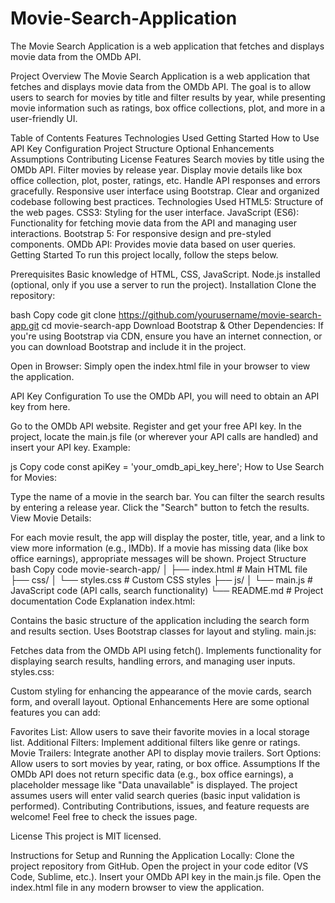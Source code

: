 # Movie-Search-Application
The Movie Search Application is a web application that fetches and displays movie data from the OMDb API.

Project Overview
The Movie Search Application is a web application that fetches and displays movie data from the OMDb API. The goal is to allow users to search for movies by title and filter results by year, while presenting movie information such as ratings, box office collections, plot, and more in a user-friendly UI.

Table of Contents
Features
Technologies Used
Getting Started
How to Use
API Key Configuration
Project Structure
Optional Enhancements
Assumptions
Contributing
License
Features
Search movies by title using the OMDb API.
Filter movies by release year.
Display movie details like box office collection, plot, poster, ratings, etc.
Handle API responses and errors gracefully.
Responsive user interface using Bootstrap.
Clear and organized codebase following best practices.
Technologies Used
HTML5: Structure of the web pages.
CSS3: Styling for the user interface.
JavaScript (ES6): Functionality for fetching movie data from the API and managing user interactions.
Bootstrap 5: For responsive design and pre-styled components.
OMDb API: Provides movie data based on user queries.
Getting Started
To run this project locally, follow the steps below.

Prerequisites
Basic knowledge of HTML, CSS, JavaScript.
Node.js installed (optional, only if you use a server to run the project).
Installation
Clone the repository:

bash
Copy code
git clone https://github.com/yourusername/movie-search-app.git
cd movie-search-app
Download Bootstrap & Other Dependencies: If you're using Bootstrap via CDN, ensure you have an internet connection, or you can download Bootstrap and include it in the project.

Open in Browser: Simply open the index.html file in your browser to view the application.

API Key Configuration
To use the OMDb API, you will need to obtain an API key from here.

Go to the OMDb API website.
Register and get your free API key.
In the project, locate the main.js file (or wherever your API calls are handled) and insert your API key.
Example:

js
Copy code
const apiKey = 'your_omdb_api_key_here';
How to Use
Search for Movies:

Type the name of a movie in the search bar.
You can filter the search results by entering a release year.
Click the "Search" button to fetch the results.
View Movie Details:

For each movie result, the app will display the poster, title, year, and a link to view more information (e.g., IMDb).
If a movie has missing data (like box office earnings), appropriate messages will be shown.
Project Structure
bash
Copy code
movie-search-app/
│
├── index.html           # Main HTML file
├── css/
│   └── styles.css       # Custom CSS styles
├── js/
│   └── main.js          # JavaScript code (API calls, search functionality)
└── README.md            # Project documentation
Code Explanation
index.html:

Contains the basic structure of the application including the search form and results section.
Uses Bootstrap classes for layout and styling.
main.js:

Fetches data from the OMDb API using fetch().
Implements functionality for displaying search results, handling errors, and managing user inputs.
styles.css:

Custom styling for enhancing the appearance of the movie cards, search form, and overall layout.
Optional Enhancements
Here are some optional features you can add:

Favorites List: Allow users to save their favorite movies in a local storage list.
Additional Filters: Implement additional filters like genre or ratings.
Movie Trailers: Integrate another API to display movie trailers.
Sort Options: Allow users to sort movies by year, rating, or box office.
Assumptions
If the OMDb API does not return specific data (e.g., box office earnings), a placeholder message like "Data unavailable" is displayed.
The project assumes users will enter valid search queries (basic input validation is performed).
Contributing
Contributions, issues, and feature requests are welcome! Feel free to check the issues page.

License
This project is MIT licensed.

Instructions for Setup and Running the Application Locally:
Clone the project repository from GitHub.
Open the project in your code editor (VS Code, Sublime, etc.).
Insert your OMDb API key in the main.js file.
Open the index.html file in any modern browser to view the application.
